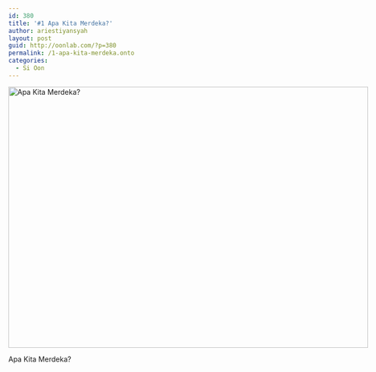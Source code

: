 ```yaml
---
id: 380
title: '#1 Apa Kita Merdeka?'
author: ariestiyansyah
layout: post
guid: http://oonlab.com/?p=380
permalink: /1-apa-kita-merdeka.onto
categories:
  - Si Oon
---
```

<div id="attachment_381" style="width: 726px" class="wp-caption aligncenter">
  <a href="http://oonlab.com/wp-content/uploads/2014/08/merdeka.png"><img class="size-full wp-image-381" src="http://oonlab.com/wp-content/uploads/2014/08/merdeka.png" alt="Apa Kita Merdeka?" width="716" height="520" /></a>
  
  <p class="wp-caption-text">
    Apa Kita Merdeka?
  </p>
</div>